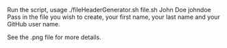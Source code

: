 Run the script, usage
./fileHeaderGenerator.sh file.sh John Doe johndoe
Pass in 
	the file you wish to create,
	your first name,
	your last name
	and your GitHub user name.

See the .png file for more details.
